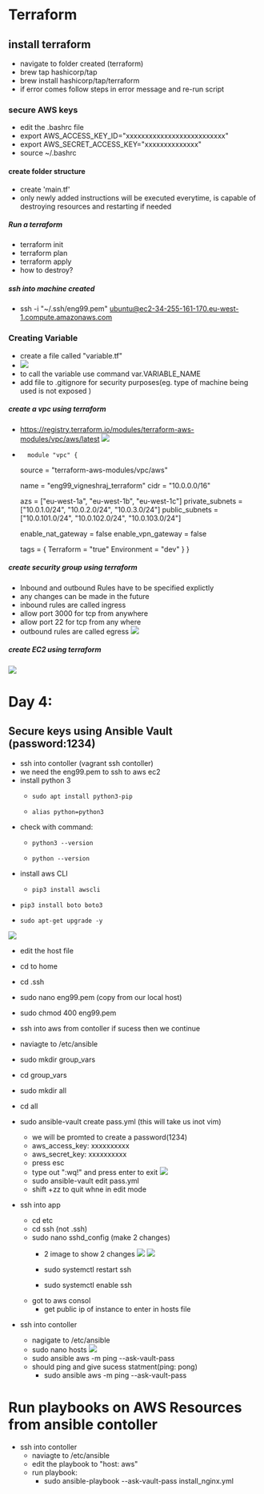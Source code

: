 # Terraform

## install terraform
- navigate to folder created (terraform)
- brew tap hashicorp/tap
- brew install hashicorp/tap/terraform
- if error comes follow steps in error message and re-run script
### secure AWS keys
- edit the .bashrc file
- export AWS_ACCESS_KEY_ID="xxxxxxxxxxxxxxxxxxxxxxxxxx"
- export AWS_SECRET_ACCESS_KEY="xxxxxxxxxxxxxx"
- source ~/.bashrc
#### create folder structure

- create 'main.tf'
- only newly added instructions will be executed everytime, is capable of destroying resources and restarting if needed

##### Run a terraform
- terraform init
- terraform plan
- terraform apply
- how to destroy?


##### ssh into machine created
-   ssh -i "~/.ssh/eng99.pem" ubuntu@ec2-34-255-161-170.eu-west-1.compute.amazonaws.com

### Creating Variable
- create a file called "variable.tf"
- ![](pics/variable_terraform.png)
- to call the variable use command var.VARIABLE_NAME
- add file to .gitignore for security purposes(eg. type of machine being used is not exposed  )
##### create a vpc using terraform
- https://registry.terraform.io/modules/terraform-aws-modules/vpc/aws/latest
![](pics/vpc_terraform.png)
-       module "vpc" {
  source = "terraform-aws-modules/vpc/aws"

  name = "eng99_vigneshraj_terraform"
  cidr = "10.0.0.0/16"

  azs             = ["eu-west-1a", "eu-west-1b", "eu-west-1c"]
  private_subnets = ["10.0.1.0/24", "10.0.2.0/24", "10.0.3.0/24"]
  public_subnets  = ["10.0.101.0/24", "10.0.102.0/24", "10.0.103.0/24"]

  enable_nat_gateway = false
  enable_vpn_gateway = false

  tags = {
    Terraform = "true"
    Environment = "dev"
  }
}
##### create security group using terraform
- Inbound and outbound Rules have to be specified explictly
- any changes can be made in the future
- inbound rules are called ingress
- allow port 3000 for tcp from anywhere
- allow port 22 for tcp from any where
- outbound rules are called egress
![](pics/security_group_terraform.png)




##### create EC2 using terraform
![](pics/ec2_terraform.png)

# Day 4:

## Secure keys using Ansible Vault (password:1234)
- ssh into contoller (vagrant ssh contoller)
- we need the eng99.pem to ssh to aws ec2
- install python 3
  -     sudo apt install python3-pip
  -     alias python=python3
- check with command:
  -     python3 --version
  -     python --version
- install aws CLI
  -     pip3 install awscli
-     pip3 install boto boto3
-     sudo apt-get upgrade -y
![](pics/ansible_vault_key/set_up_vault.png)

- edit the host file

- cd to home
- cd .ssh
- sudo nano eng99.pem (copy from our local host)
- sudo chmod 400 eng99.pem
- ssh into aws from contoller if sucess then we continue
- naviagte to /etc/ansible
- sudo mkdir group_vars
- cd group_vars
- sudo mkdir all
- cd all
- sudo ansible-vault create pass.yml (this will take us inot vim)
  - we will be promted to create a password(1234)
  - aws_access_key: xxxxxxxxxx
  - aws_secret_key: xxxxxxxxxx
  - press esc 
  - type out ":wq!" and press enter to exit
  ![](pics/ansible_vault_key/pass_yml.png)
  - sudo ansible-vault edit pass.yml
  - shift +zz to quit whne in edit mode

- ssh into app
  - cd etc
  - cd ssh  (not .ssh)
  - sudo nano sshd_config (make 2 changes)
    - 2 image to show 2 changes
      ![](pics/ansible_vault_key/app_sshd_config_file.png)
      ![](pics/ansible_vault_key/app_sshd_config_file_2.png)


    - sudo systemctl restart ssh
    - sudo systemctl enable ssh
  - got to aws consol
    - get public ip of instance to enter in hosts file

- ssh into contoller
  - nagigate to /etc/ansible
  - sudo nano hosts
    ![](pics/ansible_vault_key/hosts_file.png)
  - sudo ansible aws -m ping --ask-vault-pass
  - should ping and give sucess statment(ping: pong)
    - sudo ansible aws -m ping --ask-vault-pass
# Run playbooks on AWS Resources from ansible contoller
- ssh into contoller
  - naviagte to /etc/ansible
  - edit the playbook to "host: aws"
  - run playbook:
    - sudo ansible-playbook --ask-vault-pass install_nginx.yml

